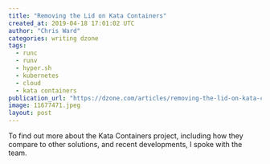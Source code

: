 ```yaml
---
title: "Removing the Lid on Kata Containers"
created_at: 2019-04-18 17:01:02 UTC
author: "Chris Ward"
categories: writing dzone
tags:
  - runc
  - runv
  - hyper.sh
  - kubernetes
  - cloud
  - kata containers
publication_url: "https://dzone.com/articles/removing-the-lid-on-kata-containers"
image: 11677471.jpeg
layout: post
---
```

To find out more about the Kata Containers project, including how they compare to other solutions, and recent developments, I spoke with the team.

